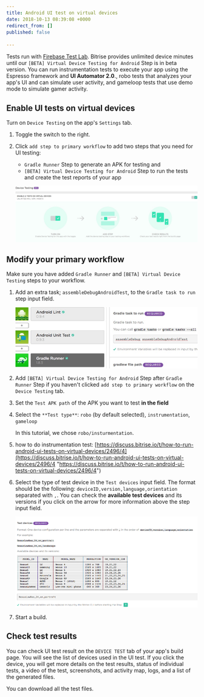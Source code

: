 ```yaml
---
title: Android UI test on virtual devices
date: 2018-10-13 08:39:08 +0000
redirect_from: []
published: false

---
```

Tests run with [Firebase Test Lab](https://firebase.google.com/docs/test-lab/android/firebase-console). Bitrise provides unlimited device minutes until our `[BETA] Virtual Device Testing for Android` Step is in beta version. You can run instrumentation tests to execute your app using the Espresso framework and **UI Automator 2.0**., robo tests that analyzes your app's UI and can simulate user activity, and gameloop tests that use demo mode to simulate gamer activity.

## Enable UI tests on virtual devices

Turn on `Device Testing` on the app's `Settings` tab.

1. Toggle the switch to the right.
2. Click `add step to primary workflow` to add two steps that you need for UI testing: 
   * `Gradle Runner` Step to generate an APK for testing and
   * `[BETA] Virtual Device Testing for Android` Step to run the tests and create the test reports of your app

   ![](/img/android-vdt-turn-on.jpg)

## Modify your primary workflow

Make sure you have added `Gradle Runner` and `[BETA] Virtual Device Testing` steps to your workflow.

1. Add an extra task; `assembleDebugAndroidTest`, to the `Gradle task to run` step input field.

   ![](/img/assembledebugandroidtest.jpg)
2. Add `[BETA] Virtual Device Testing for Android` Step after `Gradle Runner` Step if you haven't clicked `add step to primary workflow` on the `Device Testing` tab.
3. Set the `Test APK path` of the APK you want to test **in the field**
4. Select the `**Test type**`: `robo` (by default selected), `instrumentation`, `gameloop`

   In this tutorial, we chose `robo/insturmentation`.
5. how to do instrumentation test: [https://discuss.bitrise.io/t/how-to-run-android-ui-tests-on-virtual-devices/2496/4](https://discuss.bitrise.io/t/how-to-run-android-ui-tests-on-virtual-devices/2496/4 "https://discuss.bitrise.io/t/how-to-run-android-ui-tests-on-virtual-devices/2496/4")
6. Select the type of test device in the `Test devices` input field. The format should be the following: `deviceID,version,language,orientation` separated with `,`. You can check the **available test devices** and its versions if you click on the arrow for more information above the step input field.

   ![](/img/test-devices.png)
7. Start a build.

## Check test results

You can check UI test result on the `DEVICE TEST` tab of your app's build page. You will see the list of devices used in the UI test. If you click the device, you will get more details on the test results, status of individual tests, a video of the test, screenshots, and activity map, logs, and a list of the generated files.

You can download all the test files.